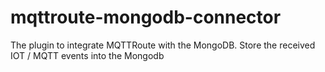 # mqttroute-mongodb-connector
The plugin to integrate MQTTRoute with the MongoDB. Store the received IOT / MQTT events into the Mongodb
